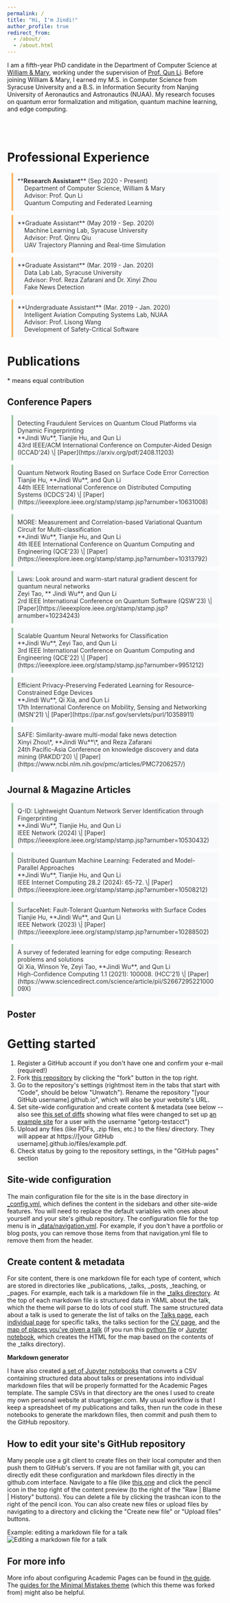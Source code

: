 ```yaml
---
permalink: /
title: "Hi, I'm Jindi!"
author_profile: true
redirect_from: 
  - /about/
  - /about.html
---
```


I am a fifth-year PhD candidate in the Department of Computer Science at [William & Mary](https://www.wm.edu/), working under the supervision of [Prof. Qun Li](https://www.cs.wm.edu/~liqun/). Before joining William & Mary, I earned my M.S. in Computer Science from Syracuse University and a B.S. in Information Security from Nanjing University of Aeronautics and Astronautics (NUAA). My research focuses on quantum error formalization and mitigation, quantum machine learning, and edge computing.

<br>
<br>

Professional Experience
======

<style>
    .blue-quote {
        border-left: 4px solid #ffb563; /* Orange border */
        background-color: #f8f9fa; /* Light grey background */
        color: #333; /* Dark grey text color */
        padding: 10px 10px;
        margin: 10px;
        font-style: normal;
    }
  
  .green-quote {
        border-left: 4px solid #9cc5a1; /* Orange border */
        background-color: #f8f9fa; /* Light grey background */
        color: #333; /* Dark grey text color */
        padding: 10px 10px;
        margin: 10px;
      font-style: normal;
    }
</style>

<blockquote class="blue-quote">
**<strong>Research Assistant</strong>** (Sep 2020 - Present) <br>
&nbsp; &nbsp; Department of Computer Science, William & Mary <br>
&nbsp; &nbsp; Advisor: Prof. Qun Li <br>
&nbsp; &nbsp; Quantum Computing and Federated Learning
</blockquote>

<blockquote class="blue-quote">
**Graduate Assistant** (May 2019 - Sep. 2020) <br>
&nbsp; &nbsp; Machine Learning Lab, Syracuse University <br>
&nbsp; &nbsp; Advisor: Prof. Qinru Qiu <br>
&nbsp; &nbsp; UAV Trajectory Planning and Real-time Simulation
</blockquote>

<blockquote class="blue-quote">
**Graduate Assistant** (Mar. 2019 - Jan. 2020) <br>
&nbsp; &nbsp; Data Lab Lab, Syracuse University <br>
&nbsp; &nbsp; Advisor: Prof. Reza Zafarani and Dr. Xinyi Zhou <br>
&nbsp; &nbsp; Fake News Detection
</blockquote>

<blockquote class="blue-quote">
**Undergraduate Assistant** (Mar. 2019 - Jan. 2020) <br>
&nbsp; &nbsp; Intelligent Aviation Computing Systems Lab, NUAA <br>
&nbsp; &nbsp; Advisor: Prof. Lisong Wang <br>
&nbsp; &nbsp; Development of Safety-Critical Software
</blockquote>

Publications
======
\* means equal contribution


Conference Papers
------
<blockquote class="green-quote">
Detecting Fraudulent Services on Quantum Cloud Platforms via Dynamic Fingerprinting <br>
**Jindi Wu**, Tianjie Hu, and Qun Li <br> 
43rd IEEE/ACM International Conference on Computer-Aided Design (ICCAD'24) \| [Paper](https://arxiv.org/pdf/2408.11203)
</blockquote>

<blockquote class="green-quote">
Quantum Network Routing Based on Surface Code Error Correction <br>
Tianjie Hu, **Jindi Wu**, and Qun Li <br> 
44th IEEE International Conference on Distributed Computing Systems (ICDCS'24) \| [Paper](https://ieeexplore.ieee.org/stamp/stamp.jsp?arnumber=10631008)  
</blockquote>

<blockquote class="green-quote">
MORE: Measurement and Correlation-based Variational Quantum Circuit for Multi-classification <br>
**Jindi Wu**, Tianjie Hu, and Qun Li <br> 
4th IEEE International Conference on Quantum Computing and Engineering (QCE'23) \| [Paper](https://ieeexplore.ieee.org/stamp/stamp.jsp?arnumber=10313792)
</blockquote>

<blockquote class="green-quote">
Laws: Look around and warm-start natural gradient descent for quantum neural networks <br>
Zeyi Tao, ** Jindi Wu**, and Qun Li <br> 
2rd IEEE International Conference on Quantum Software (QSW'23) \| [Paper](https://ieeexplore.ieee.org/stamp/stamp.jsp?arnumber=10234243)  
</blockquote>

<blockquote class="green-quote">
Scalable Quantum Neural Networks for Classification <br>
**Jindi Wu**, Zeyi Tao, and Qun Li <br> 
3rd IEEE International Conference on Quantum Computing and Engineering (QCE'22) \| [Paper](https://ieeexplore.ieee.org/stamp/stamp.jsp?arnumber=9951212)
</blockquote>

<blockquote class="green-quote">
Efficient Privacy-Preserving Federated Learning for Resource-Constrained Edge Devices <br>
**Jindi Wu**, Qi Xia, and Qun Li <br> 
17th International Conference on Mobility, Sensing and Networking (MSN'21) \| [Paper](https://par.nsf.gov/servlets/purl/10358911)
</blockquote>

<blockquote class="green-quote">
SAFE: Similarity-aware multi-modal fake news detection <br>
Xinyi Zhou\*, **Jindi Wu**\*, and Reza Zafarani <br> 
24th Pacific-Asia Conference on knowledge discovery and data mining (PAKDD'20) \| [Paper](https://www.ncbi.nlm.nih.gov/pmc/articles/PMC7206257/)
</blockquote>





Journal & Magazine Articles
------
<blockquote class="green-quote">
Q-ID: Lightweight Quantum Network Server Identification through Fingerprinting <br>
**Jindi Wu**, Tianjie Hu, and Qun Li <br> 
IEEE Network (2024) \| [Paper](https://ieeexplore.ieee.org/stamp/stamp.jsp?arnumber=10530432)
</blockquote>

<blockquote class="green-quote">
Distributed Quantum Machine Learning: Federated and Model-Parallel Approaches <br>
**Jindi Wu**, Tianjie Hu, and Qun Li <br> 
IEEE Internet Computing 28.2 (2024): 65-72. \| [Paper](https://ieeexplore.ieee.org/stamp/stamp.jsp?arnumber=10508212)
</blockquote>

<blockquote class="green-quote">
SurfaceNet: Fault-Tolerant Quantum Networks with Surface Codes <br>
Tianjie Hu, **Jindi Wu**, and Qun Li <br> 
IEEE Network (2023) \| [Paper](https://ieeexplore.ieee.org/stamp/stamp.jsp?arnumber=10288502)
</blockquote>

<blockquote class="green-quote">
A survey of federated learning for edge computing: Research problems and solutions <br>
Qi Xia, Winson Ye, Zeyi Tao, **Jindi Wu**, and Qun Li <br> 
High-Confidence Computing 1.1 (2021): 100008. (HCC'21) \| [Paper](https://www.sciencedirect.com/science/article/pii/S266729522100009X)
</blockquote>

Poster
------


Getting started
======
1. Register a GitHub account if you don't have one and confirm your e-mail (required!)
1. Fork [this repository](https://github.com/academicpages/academicpages.github.io) by clicking the "fork" button in the top right. 
1. Go to the repository's settings (rightmost item in the tabs that start with "Code", should be below "Unwatch"). Rename the repository "[your GitHub username].github.io", which will also be your website's URL.
1. Set site-wide configuration and create content & metadata (see below -- also see [this set of diffs](http://archive.is/3TPas) showing what files were changed to set up [an example site](https://getorg-testacct.github.io) for a user with the username "getorg-testacct")
1. Upload any files (like PDFs, .zip files, etc.) to the files/ directory. They will appear at https://[your GitHub username].github.io/files/example.pdf.  
1. Check status by going to the repository settings, in the "GitHub pages" section

Site-wide configuration
------
The main configuration file for the site is in the base directory in [_config.yml](https://github.com/academicpages/academicpages.github.io/blob/master/_config.yml), which defines the content in the sidebars and other site-wide features. You will need to replace the default variables with ones about yourself and your site's github repository. The configuration file for the top menu is in [_data/navigation.yml](https://github.com/academicpages/academicpages.github.io/blob/master/_data/navigation.yml). For example, if you don't have a portfolio or blog posts, you can remove those items from that navigation.yml file to remove them from the header. 

Create content & metadata
------
For site content, there is one markdown file for each type of content, which are stored in directories like _publications, _talks, _posts, _teaching, or _pages. For example, each talk is a markdown file in the [_talks directory](https://github.com/academicpages/academicpages.github.io/tree/master/_talks). At the top of each markdown file is structured data in YAML about the talk, which the theme will parse to do lots of cool stuff. The same structured data about a talk is used to generate the list of talks on the [Talks page](https://academicpages.github.io/talks), each [individual page](https://academicpages.github.io/talks/2012-03-01-talk-1) for specific talks, the talks section for the [CV page](https://academicpages.github.io/cv), and the [map of places you've given a talk](https://academicpages.github.io/talkmap.html) (if you run this [python file](https://github.com/academicpages/academicpages.github.io/blob/master/talkmap.py) or [Jupyter notebook](https://github.com/academicpages/academicpages.github.io/blob/master/talkmap.ipynb), which creates the HTML for the map based on the contents of the _talks directory).

**Markdown generator**

I have also created [a set of Jupyter notebooks](https://github.com/academicpages/academicpages.github.io/tree/master/markdown_generator
) that converts a CSV containing structured data about talks or presentations into individual markdown files that will be properly formatted for the Academic Pages template. The sample CSVs in that directory are the ones I used to create my own personal website at stuartgeiger.com. My usual workflow is that I keep a spreadsheet of my publications and talks, then run the code in these notebooks to generate the markdown files, then commit and push them to the GitHub repository.

How to edit your site's GitHub repository
------
Many people use a git client to create files on their local computer and then push them to GitHub's servers. If you are not familiar with git, you can directly edit these configuration and markdown files directly in the github.com interface. Navigate to a file (like [this one](https://github.com/academicpages/academicpages.github.io/blob/master/_talks/2012-03-01-talk-1.md) and click the pencil icon in the top right of the content preview (to the right of the "Raw | Blame | History" buttons). You can delete a file by clicking the trashcan icon to the right of the pencil icon. You can also create new files or upload files by navigating to a directory and clicking the "Create new file" or "Upload files" buttons. 

Example: editing a markdown file for a talk
![Editing a markdown file for a talk](/images/editing-talk.png)

For more info
------
More info about configuring Academic Pages can be found in [the guide](https://academicpages.github.io/markdown/). The [guides for the Minimal Mistakes theme](https://mmistakes.github.io/minimal-mistakes/docs/configuration/) (which this theme was forked from) might also be helpful.
